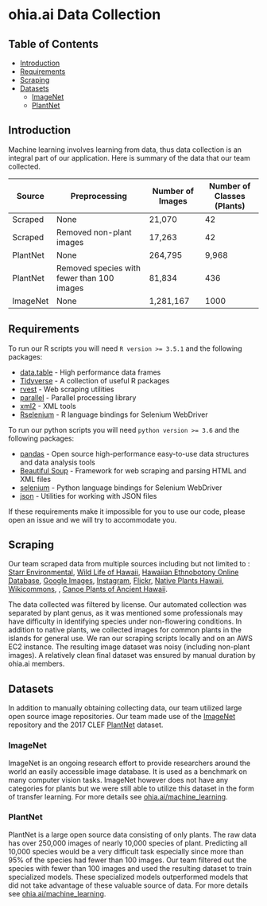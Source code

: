 # ohia.ai Data Collection

## Table of Contents

* [Introduction](#introduction)
* [Requirements](#requirements)
* [Scraping](#scraping)
* [Datasets](#datasets)
   * [ImageNet](#imagenet)
   * [PlantNet](#plantnet)

## Introduction

Machine learning involves learning from data, thus data collection is an integral part of our application.  Here is summary of the data that our team collected.

| Source | Preprocessing | Number of Images | Number of Classes (Plants) |
| -------| ------------- |----------------- | -------------------------- |
| Scraped | None | 21,070 | 42 |
| Scraped | Removed non-plant images | 17,263 | 42 |
| PlantNet | None | 264,795 | 9,968 |
| PlantNet | Removed species with fewer than 100 images | 81,834 | 436 |
| ImageNet | None | 1,281,167 | 1000 |

## Requirements

To run our R scripts you will need `R version >= 3.5.1` and the following packages:
* [data.table](https://cran.r-project.org/web/packages/data.table/vignettes/datatable-intro.html) - High performance data frames
* [Tidyverse](https://www.tidyverse.org/l) - A collection of useful R packages
* [rvest](https://github.com/hadley/rvest) - Web scraping utilities
* [parallel](https://stat.ethz.ch/R-manual/R-devel/library/parallel/doc/parallel.pdf) - Parallel processing library
* [xml2](https://github.com/r-lib/xml2) - XML tools
* [Rselenium](https://ropensci.org/tutorials/rselenium_tutorial/) - R language bindings for Selenium WebDriver

To run our python scripts you will need `python version >= 3.6` and the following packages:
* [pandas](https://pandas.pydata.org/) - Open source high-performance easy-to-use data structures and data analysis tools
* [Beautiful Soup](https://www.crummy.com/software/BeautifulSoup/bs4/doc/) - Framework for web scraping and parsing HTML and XML files
* [selenium](https://pypi.org/project/selenium/) - Python language bindings for Selenium WebDriver
* [json](https://docs.python.org/3/library/json.html) - Utilities for working with JSON files

If these requirements make it impossible for you to use our code, please open an issue and we will try to accommodate you.


## Scraping

Our team scraped data from multiple sources including but not limited to : [Starr Environmental](http://starrenvironmental.com/images/), [Wild Life of Hawaii](https://wildlifeofhawaii.com/flowers/category/native-status/native-plants/), [Hawaiian Ethnobotony Online Database](http://data.bishopmuseum.org/ethnobotanydb/ethnobotany.php?b=list&amp;o=2), [Google Images](https://www.google.com/imghp?hl=en&tab=wi&authuser=0), [Instagram](https://www.instagram.com/?hl=en), [Flickr](https://www.flickr.com/), [Native Plants Hawaii](http://nativeplants.hawaii.edu/), [Wikicommons](https://commons.wikimedia.org/wiki/Main_Page), , [Canoe Plants of Ancient Hawaii](http://www.canoeplants.com/contents.html).

The data collected was filtered by license.  Our automated collection was separated by plant genus, as it was mentioned some professionals may have difficulty in identifying species under non-flowering conditions. In addition to native plants, we collected images for common plants in the islands for general use. We ran our scraping scripts locally and on an AWS EC2 instance.  The resulting image dataset was noisy (including non-plant images). A relatively clean final dataset was ensured by manual duration by ohia.ai members.


## Datasets

In addition to manually obtaining collecting data, our team utilized large open source image repositories. Our team made use of the [ImageNet](http://www.image-net.org/) repository and the 2017 CLEF [PlantNet](https://www.imageclef.org/lifeclef/2017/plant) dataset.

### ImageNet

ImageNet is an ongoing research effort to provide researchers around the world an easily accessible image database.  It is used as a benchmark on many computer vision tasks. ImageNet however does not have any categories for plants but we were still able to utilize this dataset in the form of transfer learning.  For more details see [ohia.ai/machine_learning](https://github.com/HACC2018/ohia.ai/tree/master/data_collection).

### PlantNet

PlantNet is a large open source data consisting of only plants.  The raw data has over 250,000 images of nearly 10,000 species of plant.  Predicting all 10,000 species would be a very difficult task especially since more than 95% of the species had fewer than 100 images.  Our team filtered out the species with fewer than 100 images and used the resulting dataset to train specialized models.  These specialized models outperformed models that did not take advantage of these valuable source of data.  For more details see [ohia.ai/machine_learning](https://github.com/HACC2018/ohia.ai/tree/master/data_collection).


